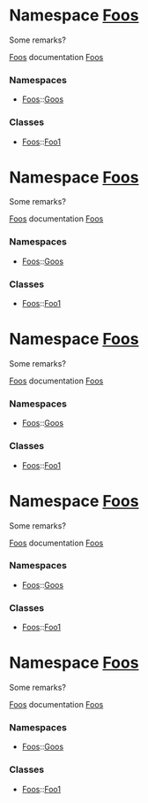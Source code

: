 # Namespace [Foos](namespaceFoos.md)
Some remarks? 

[Foos](namespaceFoos.md) documentation [Foos](namespaceFoos.md) 
### Namespaces
- [Foos](namespaceFoos.md)::[Goos](namespaceFoos_1_1Goos.md)
### Classes
- [Foos](namespaceFoos.md)::[Foo1](classFoos_1_1Foo1.md)
# Namespace [Foos](namespaceFoos.md)
Some remarks? 

[Foos](namespaceFoos.md) documentation [Foos](namespaceFoos.md) 
### Namespaces
- [Foos](namespaceFoos.md)::[Goos](namespaceFoos_1_1Goos.md)
### Classes
- [Foos](namespaceFoos.md)::[Foo1](classFoos_1_1Foo1.md)
# Namespace [Foos](namespaceFoos.md)
Some remarks? 

[Foos](namespaceFoos.md) documentation [Foos](namespaceFoos.md) 
### Namespaces
- [Foos](namespaceFoos.md)::[Goos](namespaceFoos_1_1Goos.md)
### Classes
- [Foos](namespaceFoos.md)::[Foo1](classFoos_1_1Foo1.md)
# Namespace [Foos](namespaceFoos.md)
Some remarks? 

[Foos](namespaceFoos.md) documentation [Foos](namespaceFoos.md) 
### Namespaces
- [Foos](namespaceFoos.md)::[Goos](namespaceFoos_1_1Goos.md)
### Classes
- [Foos](namespaceFoos.md)::[Foo1](classFoos_1_1Foo1.md)
# Namespace [Foos](namespaceFoos.md)
Some remarks? 

[Foos](namespaceFoos.md) documentation [Foos](namespaceFoos.md) 
### Namespaces
- [Foos](namespaceFoos.md)::[Goos](namespaceFoos_1_1Goos.md)
### Classes
- [Foos](namespaceFoos.md)::[Foo1](classFoos_1_1Foo1.md)

